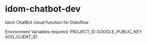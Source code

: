 # idom-chatbot-dev
Idom ChatBot cloud function for Dialoflow


Environment Variables required:
PROJECT_ID
GOOGLE_PUBLIC_KEY
AOG_CLIENT_ID
